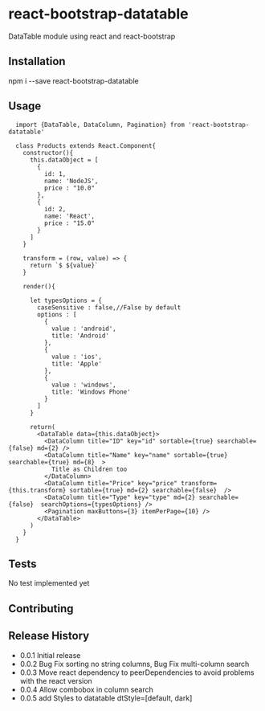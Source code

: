 # react-bootstrap-datatable

DataTable module using react and react-bootstrap

## Installation

  npm i --save react-bootstrap-datatable

## Usage

      import {DataTable, DataColumn, Pagination} from 'react-bootstrap-datatable'

      class Products extends React.Component{
        constructor(){
          this.dataObject = [
            {
              id: 1,
              name: 'NodeJS',
              price : "10.0"
            },
            {
              id: 2,
              name: 'React',
              price : "15.0"
            }
          ]
        }
        
        transform = (row, value) => {
          return `$ ${value}`
        }
      
        render(){
        
          let typesOptions = {
            caseSensitive : false,//False by default
            options : [
              {
                value : 'android',
                title: 'Android'
              },
              {
                value : 'ios',
                title: 'Apple'
              },
              {
                value : 'windows',
                title: 'Windows Phone'
              }
            ]
          }
          
          return(
            <DataTable data={this.dataObject}>
              <DataColumn title="ID" key="id" sortable={true} searchable={false} md={2} />
              <DataColumn title="Name" key="name" sortable={true} searchable={true} md={8}  >
                Title as Children too
              </DataColumn>
              <DataColumn title="Price" key="price" transform={this.transform} sortable={true} md={2} searchable={false}  />
              <DataColumn title="Type" key="type" md={2} searchable={false}  searchOptions={typesOptions} />
              <Pagination maxButtons={3} itemPerPage={10} />
            </DataTable>  
          )
        }
      }

  
  
  
  
  

## Tests

  No test implemented yet

## Contributing



## Release History

* 0.0.1 Initial release
* 0.0.2 Bug Fix sorting no string columns, Bug Fix multi-column search
* 0.0.3 Move react dependency to peerDependencies to avoid problems with the react version
* 0.0.4 Allow combobox in column search
* 0.0.5 add Styles to datatable dtStyle=[default, dark]